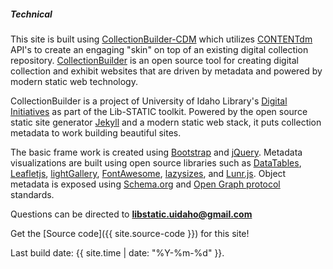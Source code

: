 <div class="card my-4">
<h5 class="card-header">Technical</h5>
<div class="card-body">
<div class="card-text" markdown="1">

This site is built using [CollectionBuilder-CDM](https://github.com/CollectionBuilder/) which utilizes [CONTENTdm](https://www.oclc.org/en/contentdm.html) API's to create an engaging "skin" on top of an existing digital collection repository.
[CollectionBuilder](https://github.com/CollectionBuilder/) is an open source tool for creating digital collection and exhibit websites that are driven by metadata and powered by modern static web technology.

CollectionBuilder is a project of University of Idaho Library's [Digital Initiatives](https://www.lib.uidaho.edu/digital/) as part of the Lib-STATIC toolkit. 
Powered by the open source static site generator [Jekyll](https://jekyllrb.com/) and a modern static web stack, it puts collection metadata to work building beautiful sites.

The basic frame work is created using [Bootstrap](https://getbootstrap.com/) and [jQuery](https://jquery.com/).
Metadata visualizations are built using open source libraries such as [DataTables](https://datatables.net/), [Leafletjs](http://leafletjs.com/), [lightGallery](http://sachinchoolur.github.io/lightGallery/), [FontAwesome](https://fontawesome.com/), [lazysizes](https://github.com/aFarkas/lazysizes), and [Lunr.js](https://lunrjs.com/).
Object metadata is exposed using [Schema.org](http://schema.org) and [Open Graph protocol](http://ogp.me/) standards.

Questions can be directed to **libstatic.uidaho@gmail.com**

Get the [Source code]({{ site.source-code }}) for this site!

Last build date: {{ site.time | date: "%Y-%m-%d" }}.

</div>
</div>
</div>